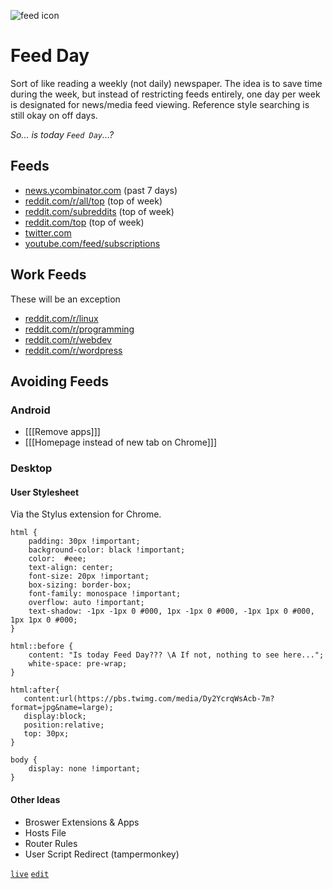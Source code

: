 
![feed icon](https://upload.wikimedia.org/wikipedia/commons/thumb/d/d9/Rss-feed.svg/60px-Rss-feed.svg.png)

# Feed Day

Sort of like reading a weekly (not daily) newspaper. The idea is to save time during the week, but instead of restricting feeds entirely, one day per week is designated for news/media feed viewing. Reference style searching is still okay on off days.

_So... is today `Feed Day`...?_

## Feeds

- [news.ycombinator.com](https://news.ycombinator.com/front) (past 7 days)
- [reddit.com/r/all/top](https://www.reddit.com/r/all/top/) (top of week)
- [reddit.com/subreddits](https://www.reddit.com/subreddits/) (top of week)
- [reddit.com/top](https://www.reddit.com/top/) (top of week)
- [twitter.com](https://twitter.com/home)
- [youtube.com/feed/subscriptions](https://www.youtube.com/feed/subscriptions)

## Work Feeds

These will be an exception

- [reddit.com/r/linux](https://www.reddit.com/r/linux/)
- [reddit.com/r/programming](https://www.reddit.com/r/programming/)
- [reddit.com/r/webdev](https://www.reddit.com/r/webdev/)
- [reddit.com/r/wordpress](https://www.reddit.com/r/Wordpress/)

## Avoiding Feeds

### Android

- [[[Remove apps]]]
- [[[Homepage instead of new tab on Chrome]]]

### Desktop

#### User Stylesheet

Via the Stylus extension for Chrome.

```
html {
    padding: 30px !important;
    background-color: black !important;
    color:  #eee;
    text-align: center;
    font-size: 20px !important;
    box-sizing: border-box;
    font-family: monospace !important;
    overflow: auto !important;
    text-shadow: -1px -1px 0 #000, 1px -1px 0 #000, -1px 1px 0 #000, 1px 1px 0 #000;
}

html::before {
    content: "Is today Feed Day??? \A If not, nothing to see here...";
    white-space: pre-wrap;
}

html:after{
   content:url(https://pbs.twimg.com/media/Dy2YcrqWsAcb-7m?format=jpg&name=large);
   display:block;
   position:relative;
   top: 30px;
}

body {
    display: none !important;
}
```

#### Other Ideas

- Broswer Extensions & Apps
- Hosts File
- Router Rules
- User Script Redirect (tampermonkey)

[`live`](https://dandalpiaz.github.io/?page=feed-day) [`edit`](https://github.com/dandalpiaz/dandalpiaz.github.io/edit/master/pages/feed-day.md)
